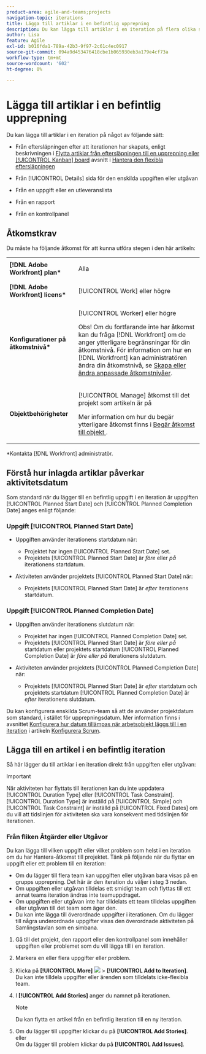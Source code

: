 ```yaml
---
product-area: agile-and-teams;projects
navigation-topic: iterations
title: Lägga till artiklar i en befintlig upprepning
description: Du kan lägga till artiklar i en iteration på flera olika sätt.
author: Lisa
feature: Agile
exl-id: b016fda1-789a-42b3-9f97-2c61c4ec0917
source-git-commit: 094a9d453476418cbe1b065930eb3a179e4cf73a
workflow-type: tm+mt
source-wordcount: '602'
ht-degree: 0%

---
```


# Lägga till artiklar i en befintlig upprepning

Du kan lägga till artiklar i en iteration på något av följande sätt:

* Från eftersläpningen efter att iterationen har skapats, enligt beskrivningen i [Flytta artiklar från eftersläpningen till en upprepning eller [!UICONTROL Kanban] board](../../../agile/work-in-an-agile-environment/manage-the-agile-backlog.md#moving-stories-from-the-backlog) avsnitt i [Hantera den flexibla eftersläpningen](../../../agile/work-in-an-agile-environment/manage-the-agile-backlog.md)

* Från [!UICONTROL Details] sida för den enskilda uppgiften eller utgåvan
* Från en uppgift eller en utleveranslista
* Från en rapport
* Från en kontrollpanel

## Åtkomstkrav

Du måste ha följande åtkomst för att kunna utföra stegen i den här artikeln:

<table style="table-layout:auto"> 
 <col> 
 <col> 
 <tbody> 
  <tr> 
   <td role="rowheader"><strong>[!DNL Adobe Workfront] plan*</strong></td> 
   <td> <p>Alla</p> </td> 
  </tr> 
  <tr> 
   <td role="rowheader"><strong>[!DNL Adobe Workfront] licens*</strong></td> 
   <td> <p>[!UICONTROL Work] eller högre</p> </td> 
  </tr> 
  <tr> 
   <td role="rowheader"><strong>Konfigurationer på åtkomstnivå*</strong></td> 
   <td> <p>[!UICONTROL Worker] eller högre</p> <p>Obs! Om du fortfarande inte har åtkomst kan du fråga [!DNL Workfront] om de anger ytterligare begränsningar för din åtkomstnivå. För information om hur en [!DNL Workfront] kan administratören ändra din åtkomstnivå, se <a href="../../../administration-and-setup/add-users/configure-and-grant-access/create-modify-access-levels.md" class="MCXref xref">Skapa eller ändra anpassade åtkomstnivåer</a>.</p> </td> 
  </tr> 
  <tr> 
   <td role="rowheader"><strong>Objektbehörigheter</strong></td> 
   <td> <p>[!UICONTROL Manage] åtkomst till det projekt som artikeln är på</p> <p>Mer information om hur du begär ytterligare åtkomst finns i <a href="../../../workfront-basics/grant-and-request-access-to-objects/request-access.md" class="MCXref xref">Begär åtkomst till objekt </a>.</p> </td> 
  </tr> 
 </tbody> 
</table>

&#42;Kontakta [!DNL Workfront] administratör.

## Förstå hur inlagda artiklar påverkar aktivitetsdatum

Som standard när du lägger till en befintlig uppgift i en iteration är uppgiften [!UICONTROL Planned Start Date] och [!UICONTROL Planned Completion Date] anges enligt följande:

### Uppgift [!UICONTROL Planned Start Date]

* Uppgiften använder iterationens startdatum när:

   * Projektet har ingen [!UICONTROL Planned Start Date] set.
   * Projektets [!UICONTROL Planned Start Date] är *före* eller *på* iterationens startdatum.

* Aktiviteten använder projektets [!UICONTROL Planned Start Date] när:

   * Projektets [!UICONTROL Planned Start Date] är *efter* iterationens startdatum.

### Uppgift [!UICONTROL Planned Completion Date]

* Uppgiften använder iterationens slutdatum när:

   * Projektet har ingen [!UICONTROL Planned Completion Date] set.
   * Projektets [!UICONTROL Planned Start Date] är *före eller på* startdatum eller projektets startdatum [!UICONTROL Planned Completion Date] är *före eller på* iterationens slutdatum.

* Aktiviteten använder projektets [!UICONTROL Planned Completion Date] när:

   * Projektets [!UICONTROL Planned Start Date] är *efter* startdatum och projektets startdatum [!UICONTROL Planned Completion Date] är *efter* iterationens slutdatum.

Du kan konfigurera enskilda Scrum-team så att de använder projektdatum som standard, i stället för upprepningsdatum. Mer information finns i avsnittet [Konfigurera hur datum tillämpas när arbetsobjekt läggs till i en iteration](../../../agile/get-started-with-agile-in-workfront/configure-scrum.md#configur5) i artikeln [Konfigurera Scrum](../../../agile/get-started-with-agile-in-workfront/configure-scrum.md).

## Lägga till en artikel i en befintlig iteration

Så här lägger du till artiklar i en iteration direkt från uppgiften eller utgåvan:

>[!IMPORTANT]
>
>När aktiviteten har flyttats till iterationen kan du inte uppdatera [!UICONTROL Duration Type] eller [!UICONTROL Task Constraint]. [!UICONTROL Duration Type] är inställd på [!UICONTROL Simple] och [!UICONTROL Task Constraint] är inställd på [!UICONTROL Fixed Dates] om du vill att tidslinjen för aktiviteten ska vara konsekvent med tidslinjen för iterationen.

### Från fliken Åtgärder eller Utgåvor

Du kan lägga till vilken uppgift eller vilket problem som helst i en iteration om du har Hantera-åtkomst till projektet. Tänk på följande när du flyttar en uppgift eller ett problem till en iteration:

* Om du lägger till flera team kan uppgiften eller utgåvan bara visas på en grupps upprepning. Det här är den iteration du väljer i steg 3 nedan.
* Om uppgiften eller utgåvan tilldelas ett smidigt team och flyttas till ett annat teams iteration ändras inte teamuppdraget.
* Om uppgiften eller utgåvan inte har tilldelats ett team tilldelas uppgiften eller utgåvan till det team som äger den.
* Du kan inte lägga till överordnade uppgifter i iterationen. Om du lägger till några underordnade uppgifter visas den överordnade aktiviteten på Samlingstavlan som en simbana.

1. Gå till det projekt, den rapport eller den kontrollpanel som innehåller uppgiften eller problemet som du vill lägga till i en iteration.
1. Markera en eller flera uppgifter eller problem.
1. Klicka på **[!UICONTROL More]** ![](assets/more-icon.png) > **[!UICONTROL Add to Iteration]**.\
   Du kan inte tilldela uppgifter eller ärenden som tilldelats icke-flexibla team.

1. I **[!UICONTROL Add Stories]** anger du namnet på iterationen.

   >[!NOTE]
   >
   >Du kan flytta en artikel från en befintlig iteration till en ny iteration.

1. Om du lägger till uppgifter klickar du på **[!UICONTROL Add Stories]**.\
   eller\
   Om du lägger till problem klickar du på **[!UICONTROL Add Issues]**.
